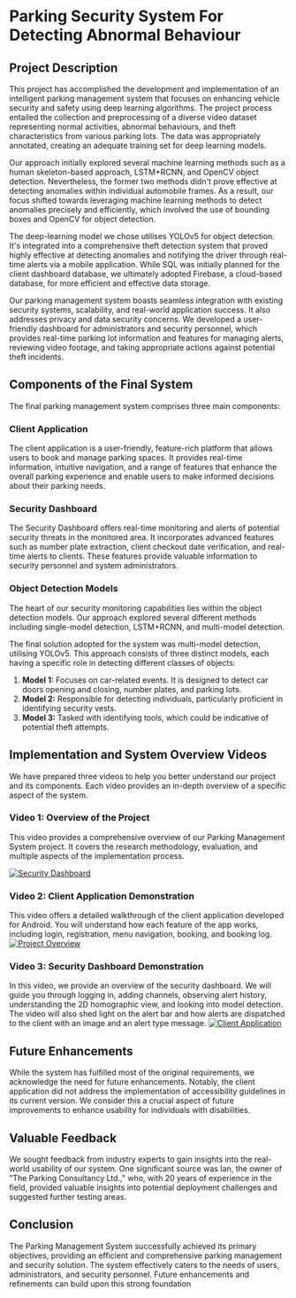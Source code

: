 # Parking Security System For Detecting Abnormal Behaviour

## Project Description

This project has accomplished the development and implementation of an intelligent parking management system that focuses on enhancing vehicle security and safety using deep learning algorithms. The project process entailed the collection and preprocessing of a diverse video dataset representing normal activities, abnormal behaviours, and theft characteristics from various parking lots. The data was appropriately annotated, creating an adequate training set for deep learning models.

Our approach initially explored several machine learning methods such as a human skeleton-based approach, LSTM+RCNN, and OpenCV object detection. Nevertheless, the former two methods didn't prove effective at detecting anomalies within individual automobile frames. As a result, our focus shifted towards leveraging machine learning methods to detect anomalies precisely and efficiently, which involved the use of bounding boxes and OpenCV for object detection.

The deep-learning model we chose utilises YOLOv5 for object detection. It's integrated into a comprehensive theft detection system that proved highly effective at detecting anomalies and notifying the driver through real-time alerts via a mobile application. While SQL was initially planned for the client dashboard database, we ultimately adopted Firebase, a cloud-based database, for more efficient and effective data storage.

Our parking management system boasts seamless integration with existing security systems, scalability, and real-world application success. It also addresses privacy and data security concerns. We developed a user-friendly dashboard for administrators and security personnel, which provides real-time parking lot information and features for managing alerts, reviewing video footage, and taking appropriate actions against potential theft incidents.

## Components of the Final System

The final parking management system comprises three main components:

### Client Application

The client application is a user-friendly, feature-rich platform that allows users to book and manage parking spaces. It provides real-time information, intuitive navigation, and a range of features that enhance the overall parking experience and enable users to make informed decisions about their parking needs.

### Security Dashboard

The Security Dashboard offers real-time monitoring and alerts of potential security threats in the monitored area. It incorporates advanced features such as number plate extraction, client checkout date verification, and real-time alerts to clients. These features provide valuable information to security personnel and system administrators.

### Object Detection Models

The heart of our security monitoring capabilities lies within the object detection models. Our approach explored several different methods including single-model detection, LSTM+RCNN, and multi-model detection. 

The final solution adopted for the system was multi-model detection, utilising YOLOv5. This approach consists of three distinct models, each having a specific role in detecting different classes of objects:

1. **Model 1:** Focuses on car-related events. It is designed to detect car doors opening and closing, number plates, and parking lots.
2. **Model 2:** Responsible for detecting individuals, particularly proficient in identifying security vests.
3. **Model 3:** Tasked with identifying tools, which could be indicative of potential theft attempts.

## Implementation and System Overview Videos

We have prepared three videos to help you better understand our project and its components. Each video provides an in-depth overview of a specific aspect of the system.

### Video 1: Overview of the Project

This video provides a comprehensive overview of our Parking Management System project. It covers the research methodology, evaluation, and multiple aspects of the implementation process.

[![Security Dashboard](https://img.youtube.com/vi/PmKQ9ICGveY/0.jpg)](https://youtu.be/PmKQ9ICGveY "Security Dashboard - Click to Watch!")


### Video 2: Client Application Demonstration

This video offers a detailed walkthrough of the client application developed for Android. You will understand how each feature of the app works, including login, registration, menu navigation, booking, and booking log.
[![Project Overview](https://img.youtube.com/vi/9BrQgN0QSj0/0.jpg)](https://youtu.be/9BrQgN0QSj0 "Project Overview - Click to Watch!")



### Video 3: Security Dashboard Demonstration

In this video, we provide an overview of the security dashboard. We will guide you through logging in, adding channels, observing alert history, understanding the 2D homographic view, and looking into model detection. The video will also shed light on the alert bar and how alerts are dispatched to the client with an image and an alert type message.
[![Client Application](https://img.youtube.com/vi/CGJyasUssIk/0.jpg)](https://youtu.be/CGJyasUssIk "Client Application - Click to Watch!")



## Future Enhancements

While the system has fulfilled most of the original requirements, we acknowledge the need for future enhancements. Notably, the client application did not address the implementation of accessibility guidelines in its current version. We consider this a crucial aspect of future improvements to enhance usability for individuals with disabilities.

## Valuable Feedback

We sought feedback from industry experts to gain insights into the real-world usability of our system. One significant source was Ian, the owner of ”The Parking Consultancy Ltd.," who, with 20 years of experience in the field, provided valuable insights into potential deployment challenges and suggested further testing areas.

## Conclusion

The Parking Management System successfully achieved its primary objectives, providing an efficient and comprehensive parking management and security solution. The system effectively caters to the needs of users, administrators, and security personnel. Future enhancements and refinements can build upon this strong foundation